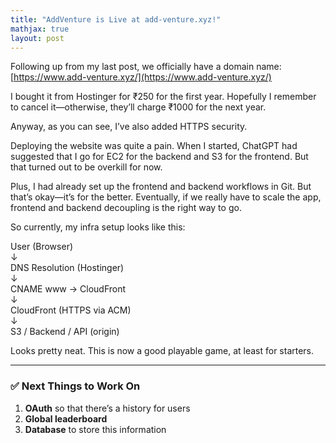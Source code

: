 ```yaml
---
title: "AddVenture is Live at add-venture.xyz!"
mathjax: true
layout: post
---
```


Following up from my last post, we officially have a domain name: [https://www.add-venture.xyz/](https://www.add-venture.xyz/)

I bought it from Hostinger for ₹250 for the first year. Hopefully I remember to cancel it—otherwise, they’ll charge ₹1000 for the next year.

Anyway, as you can see, I’ve also added HTTPS security.

Deploying the website was quite a pain. When I started, ChatGPT had suggested that I go for EC2 for the backend and S3 for the frontend. But that turned out to be overkill for now.

Plus, I had already set up the frontend and backend workflows in Git. But that’s okay—it’s for the better. Eventually, if we really have to scale the app, frontend and backend decoupling is the right way to go.

So currently, my infra setup looks like this:

User (Browser) <br>
↓<br>
DNS Resolution (Hostinger)<br>
↓<br>
CNAME www → CloudFront<br>
↓<br>
CloudFront (HTTPS via ACM)<br>
↓<br>
S3 / Backend / API (origin)<br>


Looks pretty neat. This is now a good playable game, at least for starters.

---

### ✅ Next Things to Work On

1. **OAuth** so that there’s a history for users  
2. **Global leaderboard**  
3. **Database** to store this information  